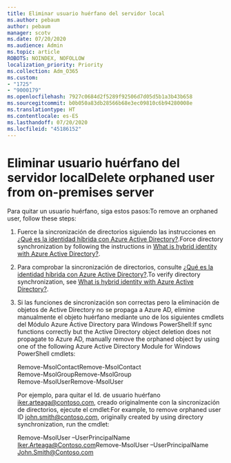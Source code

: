 ```yaml
---
title: Eliminar usuario huérfano del servidor local
ms.author: pebaum
author: pebaum
manager: scotv
ms.date: 07/20/2020
ms.audience: Admin
ms.topic: article
ROBOTS: NOINDEX, NOFOLLOW
localization_priority: Priority
ms.collection: Adm_O365
ms.custom:
- "1725"
- "9000179"
ms.openlocfilehash: 7927c0684d2f5289f92506d7d05d5b1a3b43b658
ms.sourcegitcommit: b0b050a83db28566b68e3ec09810c6b94280008e
ms.translationtype: HT
ms.contentlocale: es-ES
ms.lasthandoff: 07/20/2020
ms.locfileid: "45186152"
---
```

# <a name="delete-orphaned-user-from-on-premises-server"></a><span data-ttu-id="04d2a-102">Eliminar usuario huérfano del servidor local</span><span class="sxs-lookup"><span data-stu-id="04d2a-102">Delete orphaned user from on-premises server</span></span>

<span data-ttu-id="04d2a-103">Para quitar un usuario huérfano, siga estos pasos:</span><span class="sxs-lookup"><span data-stu-id="04d2a-103">To remove an orphaned user, follow these steps:</span></span>

1. <span data-ttu-id="04d2a-104">Fuerce la sincronización de directorios siguiendo las instrucciones en [¿Qué es la identidad híbrida con Azure Active Directory?](https://technet.microsoft.com/library/jj151771.aspx#bkmk_synchronizedirectories).</span><span class="sxs-lookup"><span data-stu-id="04d2a-104">Force directory synchronization by following the instructions in [What is hybrid identity with Azure Active Directory?](https://technet.microsoft.com/library/jj151771.aspx#bkmk_synchronizedirectories).</span></span>

2. <span data-ttu-id="04d2a-105">Para comprobar la sincronización de directorios, consulte [¿Qué es la identidad híbrida con Azure Active Directory?](https://technet.microsoft.com/library/jj151797.aspx).</span><span class="sxs-lookup"><span data-stu-id="04d2a-105">To verify directory synchronization, see [What is hybrid identity with Azure Active Directory?](https://technet.microsoft.com/library/jj151797.aspx).</span></span>

3. <span data-ttu-id="04d2a-106">Si las funciones de sincronización son correctas pero la eliminación de objetos de Active Directory no se propaga a Azure AD, elimine manualmente el objeto huérfano mediante uno de los siguientes cmdlets del Módulo Azure Active Directory para Windows PowerShell:</span><span class="sxs-lookup"><span data-stu-id="04d2a-106">If sync functions correctly but the Active Directory object deletion does not propagate to Azure AD, manually remove the orphaned object by using one of the following Azure Active Directory Module for Windows PowerShell cmdlets:</span></span>

    <span data-ttu-id="04d2a-107">Remove-MsolContact</span><span class="sxs-lookup"><span data-stu-id="04d2a-107">Remove-MsolContact</span></span>  
    <span data-ttu-id="04d2a-108">Remove-MsolGroup</span><span class="sxs-lookup"><span data-stu-id="04d2a-108">Remove-MsolGroup</span></span>  
    <span data-ttu-id="04d2a-109">Remove-MsolUser</span><span class="sxs-lookup"><span data-stu-id="04d2a-109">Remove-MsolUser</span></span>

    <span data-ttu-id="04d2a-110">Por ejemplo, para quitar el Id. de usuario huérfano iker.arteaga@contoso.com, creado originalmente con la sincronización de directorios, ejecute el cmdlet:</span><span class="sxs-lookup"><span data-stu-id="04d2a-110">For example, to remove orphaned user ID john.smith@contoso.com, originally created by using directory synchronization, run the cmdlet:</span></span>

    <span data-ttu-id="04d2a-111">Remove-MsolUser –UserPrincipalName Iker.Arteaga@Contoso.com</span><span class="sxs-lookup"><span data-stu-id="04d2a-111">Remove-MsolUser –UserPrincipalName John.Smith@Contoso.com</span></span>